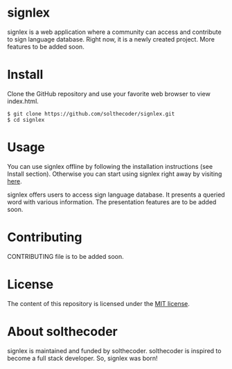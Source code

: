 # signlex

signlex is a web application where a community can access and contribute to sign language database. Right now, it is a newly created project. More features to be added soon.

# Install

Clone the GitHub repository and use your favorite web browser to view index.html.
```
$ git clone https://github.com/solthecoder/signlex.git
$ cd signlex
```
# Usage

You can use signlex offline by following the installation instructions (see Install section).  Otherwise you can start using signlex right away by visiting [here](https://signlex.io).

signlex offers users to access sign language database.  It presents a queried word with various information. The presentation features are to be added soon.

# Contributing

CONTRIBUTING file is to be added soon.

# License

The content of this repository is licensed under the [MIT license](LICENSE).

# About solthecoder
signlex is maintained and funded by solthecoder. solthecoder is inspired to become a full stack developer. So, signlex was born!